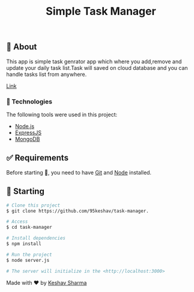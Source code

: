 <div align="center" id="top"> 

  &#xa0;

  <!-- <a href="https://webapps.netlify.app">Demo</a> -->
</div>

<h1 align="center">Simple Task Manager</h1>
<!-- Status -->

<!-- <h4 align="center"> 
	🚧  Web Apps 🚀 Under construction...  🚧
</h4> 

<hr> -->

<!-- <p align="center">
  <a href="#dart-about">About</a> &#xa0; | &#xa0; 
  <a href="#sparkles-features">Features</a> &#xa0; | &#xa0;
  <a href="#rocket-technologies">Technologies</a> &#xa0; | &#xa0;
  <a href="#white_check_mark-requirements">Requirements</a> &#xa0; | &#xa0;
  <a href="#checkered_flag-starting">Starting</a> &#xa0; | &#xa0;
  <a href="#memo-license">License</a> &#xa0; | &#xa0;
  <a href="https://github.com/{{YOUR_GITHUB_USERNAME}}" target="_blank">Author</a>
</p> -->

<br>

## :dart: About ##

This app is simple task genrator app which where you add,remove and update your daily task list.Task will saved on cloud database and you can handle tasks list from anywhere. 

<a href="https://fizzy-tasks.herokuapp.com/">Link</a>

### :rocket: Technologies ###
The following tools were used in this project:

- [Node.js](https://nodejs.org/en/)
- [ExpressJS](https://expressjs.com/)
- [MongoDB](https://www.mongodb.com/)

## :white_check_mark: Requirements ##

Before starting :checkered_flag:, you need to have [Git](https://git-scm.com) and [Node](https://nodejs.org/en/) installed.

## :checkered_flag: Starting ##

```bash
# Clone this project
$ git clone https://github.com/95keshav/task-manager.

# Access
$ cd task-manager

# Install dependencies
$ npm install

# Run the project
$ node server.js

# The server will initialize in the <http://localhost:3000>
```



Made with :heart: by <a href="https://github.com/keshav955" target="_blank">Keshav Sharma</a>

&#xa0;

